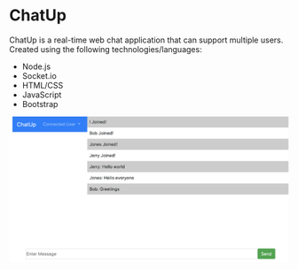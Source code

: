 # ChatUp
ChatUp is a real-time web chat application that can support multiple users. Created using the following technologies/languages:
* Node.js
* Socket.io
* HTML/CSS
* JavaScript
* Bootstrap


![ChatUp](https://github.com/robinlin99/ChatUp/blob/master/chatup.png)


